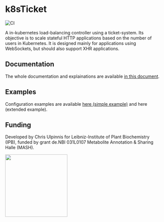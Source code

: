# k8sTicket
![CI](https://github.com/culpinnis/k8sTicket/workflows/CI/badge.svg)

A in-kubernetes load-balancing controller using a ticket-system. Its objective is to scale stateful HTTP applications based on the number of users in Kubernetes. It is designed mainly for applications using WebSockets, but should also support XHR applications.  

## Documentation
The whole documentation and explainations are available [in this document](docs/Documentation.md).

## Examples
Configuration examples are available [here (simple example)](examples/simple_example) and here (extended example). 

## Funding
Developed by Chris Ulpinnis for Leibniz-Institute of Plant Biochemistry (IPB), funded by grant de.NBI 031L0107 Metabolite Annotation & Sharing Halle (MASH).

<img src="https://raw.githubusercontent.com/culpinnis/k8sTicket/master/docs/denbi-logo-color.svg?sanitize=true" height="200px">
